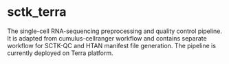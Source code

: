 # sctk_terra
The single-cell RNA-sequencing preprocessing and quality control pipeline. It is adapted from cumulus-cellranger workflow and contains separate workflow for SCTK-QC
and HTAN manifest file generation. The pipeline is currently deployed on Terra platform. 

